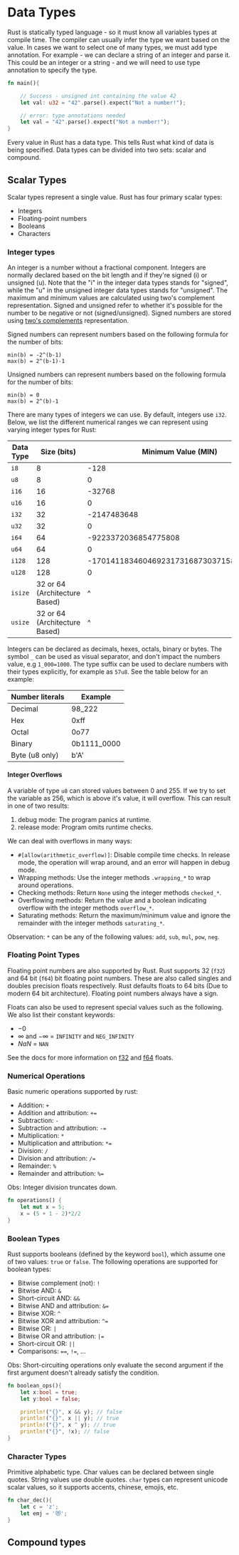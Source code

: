 # Data Types

Rust is statically typed language - so it must know all variables types at compile time. The compiler can usually infer the type we want based on the value. In cases we want to select one of many types, we must add type annotation. For example - we can declare a string of an integer and parse it. This could be an integer or a string - and we will need to use type annotation to specify the type.

```rust
fn main(){

    // Success - unsigned int containing the value 42
    let val: u32 = "42".parse().expect("Not a number!");

    // error: type annotations needed
    let val = "42".parse().expect("Not a number!");
}

```

Every value in Rust has a data type. This tells Rust what kind of data is being specified. Data types can be divided into two sets: scalar and compound. 

## Scalar Types

Scalar types represent a single value. Rust has four primary scalar types:
- Integers
- Floating-point numbers
- Booleans
- Characters

### Integer types

An integer is a number without a fractional component. Integers are normally declared based on the bit length and if they're signed (i) or unsigned (u). Note that the "i" in the integer data types stands for "signed", while the "u" in the unsigned integer data types stands for "unsigned". The maximum and minimum values are calculated using two's complement representation. Signed and unsigned refer to whether it's possible for the number to be negative or not (signed/unsigned). Signed numbers are stored using [two's complements](https://en.wikipedia.org/wiki/Two%27s_complement) representation. 

Signed numbers can represent numbers based on the following formula for the number of bits:
```
min(b) = -2^(b-1)
max(b) = 2^(b-1)-1
```

Unsigned numbers can represent numbers based on the following formula for the number of bits:
```
min(b) = 0
max(b) = 2^(b)-1
```

There are many types of integers we can use. By default, integers use `i32`. Below, we list the different numerical ranges we can represent using varying integer types for Rust:

| Data Type | Size (bits) | Minimum Value (MIN)| Maximum Value (MAX) | Documentation |
| --- | --- | --- | --- | --- |
| `i8` | 8 | -128 | 127 | [i8 - Rust](https://doc.rust-lang.org/std/primitive.i8.html) |
| `u8` | 8 | 0 | 255 | [u8 - Rust](https://doc.rust-lang.org/std/primitive.u8.html) |
| `i16` | 16 | -32768 | 32767 | [i16 - Rust](https://doc.rust-lang.org/std/primitive.i16.html) |
| `u16` | 16 | 0 | 65535 | [u16 - Rust](https://doc.rust-lang.org/std/primitive.i16.html) |
| `i32` | 32 | -2147483648 | 2147483647 | [i32 - Rust](https://doc.rust-lang.org/std/primitive.i32.html) |
| `u32` | 32 | 0 | 4294967295 | [u32 - Rust](https://doc.rust-lang.org/std/primitive.u32.html) |
| `i64` | 64 | -9223372036854775808 | 9223372036854775807 | [i64 - Rust](https://doc.rust-lang.org/std/primitive.i64.html) |
| `u64` | 64 | 0 | 18446744073709551615 | [u64 - Rust](https://doc.rust-lang.org/std/primitive.u64.html) |
| `i128` | 128 | -170141183460469231731687303715884105728 | 170141183460469231731687303715884105727 | [i128 - Rust](https://doc.rust-lang.org/std/primitive.i128.html) |
| `u128` | 128 | 0 | 340282366920938463463374607431768211455 | [u128 - Rust](https://doc.rust-lang.org/std/primitive.u128.html) |
| `isize` | 32 or 64 (Architecture Based) | ^ | ^ | [isize - Rust](https://doc.rust-lang.org/std/primitive.isize.html) |
| `usize` | 32 or 64 (Architecture Based) | ^ | ^ | [usize - Rust](https://doc.rust-lang.org/std/primitive.usize.html) |

Integers can be declared as decimals, hexes, octals, binary or bytes. The symbol `_` can be used as visual separator, and don't impact the numbers value, e.g `1_000=1000`. The type suffix  can be used to declare numbers with their types explicitly, for example as `57u8`. See the table below for an example:

| Number literals | Example |
| --- | --- |
| Decimal | 98_222 | 
| Hex | 0xff | 
| Octal | 0o77 | 
| Binary | 0b1111_0000 | 
| Byte (u8 only) | b'A' |

#### Integer Overflows

A variable of type `u8` can stored values between 0 and 255. If we try to set the variable as 256, which is above it's value, it will overflow. This can result in one of two results:
1. debug mode: The program panics at runtime.
2. release mode: Program omits runtime checks. 

We can deal with overflows in many ways:
- `#[allow(arithmetic_overflow)]`: Disable compile time checks. In release mode, the operation will wrap around, and an error will happen in debug mode.
- Wrapping methods: Use the integer methods `.wrapping_*` to wrap around operations.
- Checking methods: Return `None` using the integer methods `checked_*`. 
- Overflowing methods: Return the value and a boolean indicating overflow with the integer methods `overflow_*`.
- Saturating methods: Return the maximum/minimum value and ignore the remainder with the integer methods `saturating_*`.

Observation: `*` can be any of the following values: `add`, `sub`, `mul`, `pow`, `neg`.

### Floating Point Types

Floating point numbers are also supported by Rust. Rust supports 32 (`f32`) and 64 bit (`f64`) bit floating point numbers. These are also called singles and doubles precision floats respectively. Rust defaults floats to 64 bits (Due to modern 64 bit architecture). Floating point numbers always have a sign. 



Floats can also be used to represent special values such as the following. We also list their constant keywords: 
- $-0$
- $\infty$ and $-\infty$ = `INFINITY` and `NEG_INFINITY`
- $NaN$ = `NAN`

See the docs for more information on [f32](https://doc.rust-lang.org/std/primitive.f32.html) and [f64](https://doc.rust-lang.org/std/primitive.f64.html) floats.

### Numerical Operations

Basic numeric operations supported by rust: 
- Addition: `+`
- Addition and attribution: `+=`
- Subtraction: `-`
- Subtraction and attribution: `-=`
- Multiplication: `*`
- Multiplication and attribution: `*=`
- Division: `/`
- Division and attribution: `/=`
- Remainder: `%`
- Remainder and attribution: `%=`
 
Obs: Integer division truncates down.

```rust
fn operations() {
    let mut x = 5;
    x = (5 + 1 - 2)*2/2
}
```

### Boolean Types

Rust supports booleans (defined by the keyword `bool`), which assume one of two values: `true` or `false`. The following operations are supported for boolean types:
- Bitwise complement (not): `!`
- Bitwise AND: `&`
- Short-circuit AND: `&&`
- Bitwise AND and attribution: `&=`
- Bitwise XOR: `^`
- Bitwise XOR and attribution: `^=`
- Bitwise OR: `|`
- Bitwise OR and attribution: `|=` 
- Short-circuit OR: `||`
- Comparisons: `==`, `!=`, ...


Obs: Short-circuiting operations only evaluate the second argument if the first argument doesn't already satisfy the condition.

```rust
fn boolean_ops(){
    let x:bool = true;
    let y:bool = false;

    println!("{}", x && y); // false
    println!("{}", x || y); // true
    println!("{}", x ^ y); // true
    println!("{}", !x); // false
}
```

### Character Types

Primitive alphabetic type. Char values can be declared between single quotes. String values use double quotes. `char` types can represent unicode scalar values, so it supports accents, chinese, emojis, etc.

```rust
fn char_dec(){
    let c = 'z';
    let emj = '😻';
}
```

## Compound types